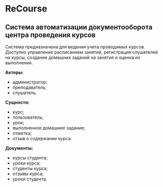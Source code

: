 # ReCourse
## Система автоматизации документооборота центра проведения курсов
Система предназначена для ведения учета проводимых курсов. 
Доступно управление расписанием занятий, регистрация слушателей на курсы, 
создание домашних заданий на занятия и оценка их выполнения.

**Актеры:**
* администратор;
* преподаватель;
* слушатель.

**Сущности:**
* курс;
* пользователь;
* урок;
* выполненное домашнее задание;
* отметка;
* отзыв о содержании курса.

**Документы:**
* курсы студента;
* уроки курса;
* студенты курса;
* отзывы курса;
* уроки студента.
